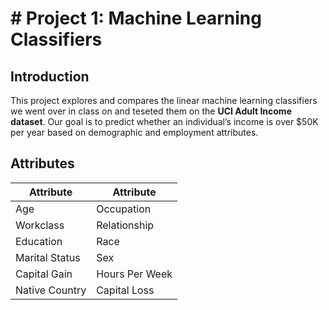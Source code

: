 # # Project 1: Machine Learning Classifiers

## Introduction  
This project explores and compares the linear machine learning classifiers we went over in class on and teseted them on the **UCI Adult Income dataset**. Our goal is to predict whether an individual’s income is over \$50K per year based on demographic and employment attributes.  


## Attributes

| Attribute          | Attribute        |
|--------------------|------------------|
| Age                | Occupation       |
| Workclass          | Relationship     |
| Education          | Race             |
| Marital Status     | Sex              |
| Capital Gain        | Hours Per Week   |
| Native Country     |    Capital Loss              |
